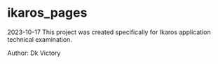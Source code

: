 # ikaros_pages
2023-10-17
This project was created specifically for Ikaros application technical examination.

Author: Dk Victory